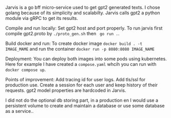 Jarvis is a go bff micro-service used to get gpt2 generated texts.
I chose golang because of its simplicity and scalabilty.
Jarvis calls gpt2 a python module via gRPC to get its results.

Compile and run locally:
Set gpt2 host and port  properly. To run jarvis first compile gpt2.proto by ```./proto_gen.sh```
then ``` go run .```.

Build docker and run:
To create docker image ```docker build . -t IMAGE_MAME``` and run the container ```docker run -p 8080:8080 IMAGE_NAME```

Deployment:
You can deploy both images into some pods using kubernetes. Here for example I have created a ```compose.yaml``` whcih you can run with ```docker compose up```.


Points of improvement:
Add tracing id for user logs.
Add tls/ssl for production use.
Create a session for each user and keep history of their requests.
gpt2 model properties are hardcoded in Jarvis.

I did not do the optional db storing part, in a production en I would use a persistent volume to create and maintain a database or use some database as a service..